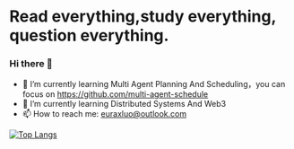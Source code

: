 # Read everything,study everything, question everything.
<!--
<a href="https://github.com/euraxluo"><img align='right' src="https://github-readme-stats.vercel.app/api?username=euraxluo&show_icons=true&theme=radical&count_private=true"></a>
-->

### Hi there 👋
- 🔭 I’m currently learning Multi Agent Planning And Scheduling，you can focus on https://github.com/multi-agent-schedule
- 🌱 I’m currently learning Distributed Systems And Web3
- 📫 How to reach me: [euraxluo@outlook.com](euraxluo@outlook.com)


[![Top Langs](https://github-readme-stats.vercel.app/api/top-langs/?username=euraxluo)](https://github.com/euraxluo/github-readme-stats)
